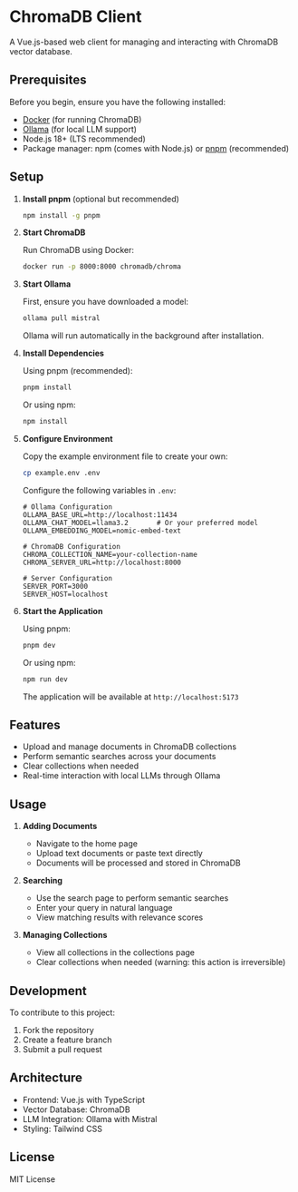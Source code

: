 # ChromaDB Client

A Vue.js-based web client for managing and interacting with ChromaDB vector database.

## Prerequisites

Before you begin, ensure you have the following installed:

-   [Docker](https://www.docker.com/get-started) (for running ChromaDB)
-   [Ollama](https://ollama.ai/) (for local LLM support)
-   Node.js 18+ (LTS recommended)
-   Package manager: npm (comes with Node.js) or [pnpm](https://pnpm.io/installation) (recommended)

## Setup

1. **Install pnpm** (optional but recommended)

    ```bash
    npm install -g pnpm
    ```

2. **Start ChromaDB**

    Run ChromaDB using Docker:

    ```bash
    docker run -p 8000:8000 chromadb/chroma
    ```

3. **Start Ollama**

    First, ensure you have downloaded a model:

    ```bash
    ollama pull mistral
    ```

    Ollama will run automatically in the background after installation.

4. **Install Dependencies**

    Using pnpm (recommended):

    ```bash
    pnpm install
    ```

    Or using npm:

    ```bash
    npm install
    ```

5. **Configure Environment**

    Copy the example environment file to create your own:

    ```bash
    cp example.env .env
    ```

    Configure the following variables in `.env`:

    ```env
    # Ollama Configuration
    OLLAMA_BASE_URL=http://localhost:11434
    OLLAMA_CHAT_MODEL=llama3.2       # Or your preferred model
    OLLAMA_EMBEDDING_MODEL=nomic-embed-text

    # ChromaDB Configuration
    CHROMA_COLLECTION_NAME=your-collection-name
    CHROMA_SERVER_URL=http://localhost:8000

    # Server Configuration
    SERVER_PORT=3000
    SERVER_HOST=localhost
    ```

6. **Start the Application**

    Using pnpm:

    ```bash
    pnpm dev
    ```

    Or using npm:

    ```bash
    npm run dev
    ```

    The application will be available at `http://localhost:5173`

## Features

-   Upload and manage documents in ChromaDB collections
-   Perform semantic searches across your documents
-   Clear collections when needed
-   Real-time interaction with local LLMs through Ollama

## Usage

1. **Adding Documents**

    - Navigate to the home page
    - Upload text documents or paste text directly
    - Documents will be processed and stored in ChromaDB

2. **Searching**

    - Use the search page to perform semantic searches
    - Enter your query in natural language
    - View matching results with relevance scores

3. **Managing Collections**
    - View all collections in the collections page
    - Clear collections when needed (warning: this action is irreversible)

## Development

To contribute to this project:

1. Fork the repository
2. Create a feature branch
3. Submit a pull request

## Architecture

-   Frontend: Vue.js with TypeScript
-   Vector Database: ChromaDB
-   LLM Integration: Ollama with Mistral
-   Styling: Tailwind CSS

## License

MIT License
